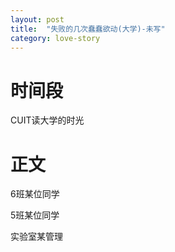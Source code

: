 ```yaml
---
layout: post
title:  "失败的几次蠢蠢欲动(大学)-未写"
category: love-story
---
```


# 时间段

CUIT读大学的时光

# 正文



6班某位同学



5班某位同学



实验室某管理
